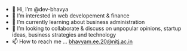 - 👋 Hi, I’m @dev-bhavya
- 👀 I’m interested in web developement & finance
- 🌱 I’m currently learning about business administration
- 💞️ I’m looking to collaborate & discuss on unpopular opinions, startup ideas, business strategies and technology
- 📫 How to reach me ... [bhavyam.ee.20@nitj.ac.in](bhavyam.ee.20@nitj.ac.in)

<!---
dev-bhavya/dev-bhavya is a ✨ special ✨ repository because its `README.md` (this file) appears on your GitHub profile.
You can click the Preview link to take a look at your changes.
--->
